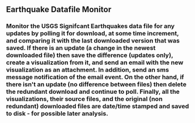 ## Earthquake Datafile Monitor

### Monitor the USGS Signifcant Earthquakes data file for any updates by polling it for download, at some time increment, and comparing it with the last downloaded version that was saved. If there is an update (a change in the newest downloaded file) then save the difference (updates only), create a visualization from it, and send an email with the new visualization as an attachment. In addition, send an sms message notification of the email event. On the other hand, if there isn't an update (no difference between files) then delete the redundant download and continue to poll. Finally, all the visualizations, their source files, and the original (non redundant) downloaded files are date/time stamped and saved to disk - for possible later analysis.
